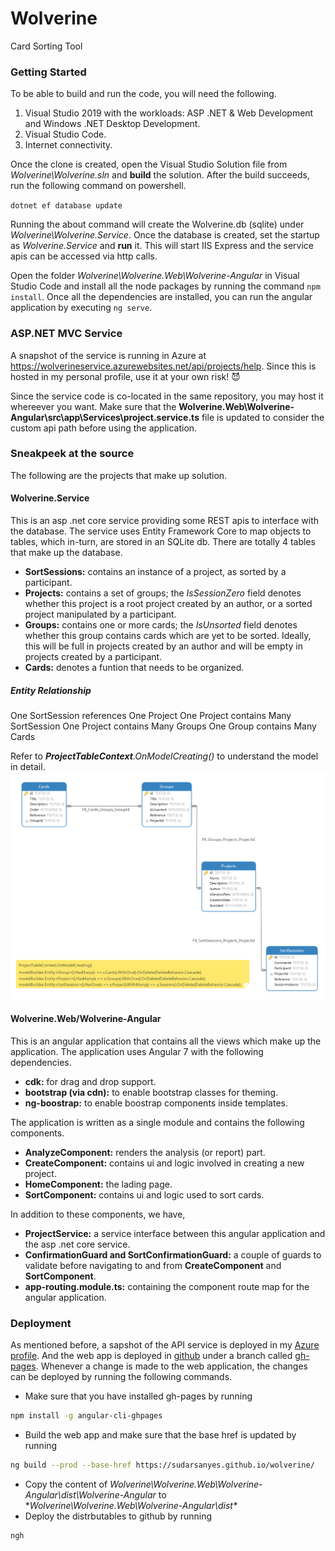 # Wolverine
Card Sorting Tool

### Getting Started
To be able to build and run the code, you will need the following. 
1. Visual Studio 2019 with the workloads: ASP .NET & Web Development and Windows .NET Desktop Development. 
2. Visual Studio Code. 
3. Internet connectivity. 

Once the clone is created, open the Visual Studio Solution file from *Wolverine\Wolverine.sln* and **build** the solution. 
After the build succeeds, run the following command on powershell. 

` dotnet ef database update `

Running the about command will create the Wolverine.db (sqlite) under *Wolverine\Wolverine.Service*. 
Once the database is created, set the startup as *Wolverine.Service* and **run** it. This will start IIS Express and the service apis can be accessed via http calls. 

Open the folder *Wolverine\Wolverine.Web\Wolverine-Angular* in Visual Studio Code and install all the node packages by running the command `npm install`. Once all the dependencies are installed, you can run the angular application by executing `ng serve`. 

### ASP.NET MVC Service
A snapshot of the service is running in Azure at https://wolverineservice.azurewebsites.net/api/projects/help. 
Since this is hosted in my personal profile, use it at your own risk! 😈

Since the service code is co-located in the same repository, you may host it whereever you want. Make sure that the **Wolverine.Web\Wolverine-Angular\src\app\Services\project.service.ts** file is updated to consider the custom api path before using the application. 

### Sneakpeek at the source
The following are the projects that make up solution. 
#### Wolverine.Service
This is an asp .net core service providing some REST apis to interface with the database. 
The service uses Entity Framework Core to map objects to tables, which in-turn, are stored in an SQLite db. There are totally 4 tables that make up the database. 
- **SortSessions:** contains an instance of a project, as sorted by a participant. 
- **Projects:** contains a set of groups; the _IsSessionZero_ field denotes whether this project is a root project created by an author, or a sorted project manipulated by a participant. 
- **Groups:** contains one or more cards; the _IsUnsorted_ field denotes whether this group contains cards which are yet to be sorted. Ideally, this will be full in projects created by an author and will be empty in projects created by a participant. 
- **Cards:** denotes a funtion that needs to be organized.
##### Entity Relationship
One SortSession references One Project
One Project contains Many SortSession
One Project contains Many Groups
One Group contains Many Cards

Refer to _**ProjectTableContext**.OnModelCreating()_ to understand the model in detail. 
![entity relationship diagram](https://raw.githubusercontent.com/sudarsanyes/wolverine/master/Entities.png?token=AAAGHXQD2JMBKUI75I474XS46YOS4)
#### Wolverine.Web/Wolverine-Angular
This is an angular application that contains all the views which make up the application. 
The application uses Angular 7 with the following dependencies. 
- **cdk:** for drag and drop support. 
- **bootstrap (via cdn):** to enable bootstrap classes for theming. 
- **ng-boostrap:** to enable boostrap components inside templates. 

The application is written as a single module and contains the following components. 
- **AnalyzeComponent:** renders the analysis (or report) part. 
- **CreateComponent:** contains ui and logic involved in creating a new project. 
- **HomeComponent:** the lading page. 
- **SortComponent:** contains ui and logic used to sort cards. 

In addition to these components, we have, 
- **ProjectService:** a service interface between this angular application and the asp .net core service. 
- **ConfirmationGuard and SortConfirmationGuard:** a couple of guards to validate before navigating to and from **CreateComponent** and **SortComponent**. 
- **app-routing.module.ts:** containing the component route map for the angular application. 

### Deployment
As mentioned before, a sapshot of the API service is deployed in my [Azure profile](https://portal.azure.com/#@sudarsanyeshotmail.onmicrosoft.com/resource/subscriptions/159d5d7e-43aa-4f17-8c6d-0b7d6c22e9c5/resourceGroups/Default-ApplicationInsights-EastUS/providers/Microsoft.Web/sites/WolverineService/appServices"). 
And the web app is deployed in [github](https://sudarsanyes.github.io/wolverine/ "github") under a branch called [gh-pages](https://github.com/sudarsanyes/wolverine/tree/gh-pages "gh-pages"). 
Whenever a change is made to the web application, the changes can be deployed by running the following commands. 
- Make sure that you have installed gh-pages by running 
```bash
npm install -g angular-cli-ghpages 
``` 
- Build the web app and make sure that the base href is updated by running
```bash
ng build --prod --base-href https://sudarsanyes.github.io/wolverine/
```
- Copy the content of *Wolverine\Wolverine.Web\Wolverine-Angular\dist\Wolverine-Angular* to **Wolverine\Wolverine.Web\Wolverine-Angular\dist\**
- Deploy the distrbutables to github by running 
```bash
ngh
```
